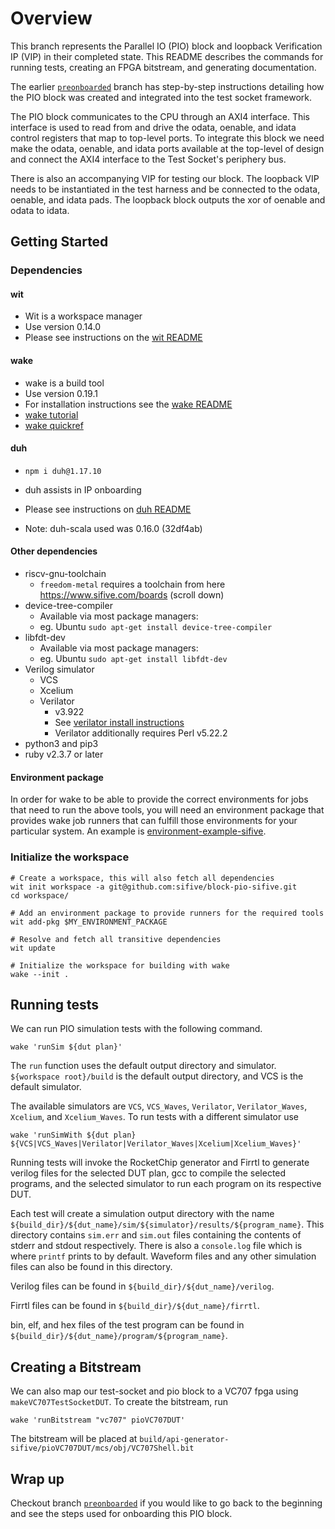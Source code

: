# Overview

This branch represents the Parallel IO (PIO) block and loopback Verification IP (VIP) in their completed state. 
This README describes the commands for running tests, creating an FPGA bitstream, and generating documentation.

The earlier [`preonboarded`](https://github.com/sifive/block-pio-sifive/blob/preonboarded/README.md) branch has step-by-step 
instructions detailing how the PIO block was created and integrated into the test socket framework.

The PIO block communicates to the CPU through an AXI4 interface. 
This interface is used to read from and drive the odata, oenable, and idata control registers that map to top-level ports. To integrate this block we need make the odata, oenable, and idata ports available at the top-level of design and connect the AXI4 interface to the Test Socket's periphery bus.

There is also an accompanying VIP for testing our block. 
The loopback VIP needs to be instantiated in the test harness and be connected to the odata, oenable, and idata pads. 
The loopback block outputs the xor of oenable and odata to idata.


## Getting Started

### Dependencies

#### wit

* Wit is a workspace manager
* Use version 0.14.0
* Please see instructions on the [wit README](https://github.com/sifive/wit)

#### wake

* wake is a build tool
* Use version 0.19.1
* For installation instructions see the [wake README](https://github.com/sifive/wake/tree/v0.19.1#installing-dependencies)
* [wake tutorial](https://github.com/sifive/wake/blob/v0.19.1/share/doc/wake/tutorial.md)
* [wake quickref](https://github.com/sifive/wake/blob/v0.19.1/share/doc/wake/quickref.md)

#### duh

* `npm i duh@1.17.10`
* duh assists in IP onboarding
* Please see instructions on [duh README](https://github.com/sifive/duh)

* Note: duh-scala used was 0.16.0 (32df4ab)
#### Other dependencies

* riscv-gnu-toolchain
  * `freedom-metal` requires a toolchain from here https://www.sifive.com/boards (scroll down)
* device-tree-compiler
  * Available via most package managers:
  * eg. Ubuntu `sudo apt-get install device-tree-compiler`
* libfdt-dev
  * Available via most package managers:
  * eg. Ubuntu `sudo apt-get install libfdt-dev`
* Verilog simulator
  * VCS
  * Xcelium
  * Verilator
    *  v3.922
    * See [verilator install instructions](https://www.veripool.org/projects/verilator/wiki/Installing)
    * Verilator additionally requires Perl v5.22.2
* python3 and pip3
* ruby v2.3.7 or later

#### Environment package
In order for wake to be able to provide the correct environments for jobs
that need to run the above tools, you will need an environment package that
provides wake job runners that can fulfill those environments for your
particular system. An example is
[environment-example-sifive](https://github.com/sifive/environment-example-sifive).

### Initialize the workspace
```
# Create a workspace, this will also fetch all dependencies
wit init workspace -a git@github.com:sifive/block-pio-sifive.git
cd workspace/

# Add an environment package to provide runners for the required tools
wit add-pkg $MY_ENVIRONMENT_PACKAGE

# Resolve and fetch all transitive dependencies
wit update

# Initialize the workspace for building with wake
wake --init .
```

## Running tests

We can run PIO simulation tests with the following command.
```
wake 'runSim ${dut plan}'
```

The `run` function uses the default output directory and simulator.
`${workspace root}/build` is the default output directory, and VCS is the default
simulator.

The available simulators are `VCS`, `VCS_Waves`, `Verilator`, `Verilator_Waves`,
`Xcelium`, and `Xcelium_Waves`. To run tests with a different simulator use
```
wake 'runSimWith ${dut plan} ${VCS|VCS_Waves|Verilator|Verilator_Waves|Xcelium|Xcelium_Waves}'
```

Running tests will invoke the RocketChip generator and Firrtl to
generate verilog files for the selected DUT plan, gcc to compile the selected
programs, and the selected simulator to run each program on its respective DUT.

Each test will create a simulation output directory with the name
`${build_dir}/${dut_name}/sim/${simulator}/results/${program_name}`. This directory
contains `sim.err` and `sim.out` files containing the contents of stderr and
stdout respectively. There is also a `console.log` file which is where `printf`
prints to by default. Waveform files and any other simulation files can also
be found in this directory.

Verilog files can be found in `${build_dir}/${dut_name}/verilog`.

Firrtl files can be found in `${build_dir}/${dut_name}/firrtl`.

bin, elf, and hex files of the test program can be found in
`${build_dir}/${dut_name}/program/${program_name}`.

## Creating a Bitstream

We can also map our test-socket and pio block to a VC707 fpga using `makeVC707TestSocketDUT`.
To create the bitstream, run
```
wake 'runBitstream "vc707" pioVC707DUT'
```
The bitstream will be placed at `build/api-generator-sifive/pioVC707DUT/mcs/obj/VC707Shell.bit`


## Wrap up
Checkout branch [`preonboarded`](https://github.com/sifive/block-pio-sifive/blob/preonboarded/README.md) 
if you would like to go back to the beginning and see the steps used for onboarding this PIO block.
